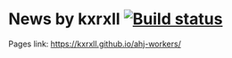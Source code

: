 # News by kxrxll [![Build status](https://ci.appveyor.com/api/projects/status/6s7celu26vna42y5?svg=true)](https://ci.appveyor.com/project/kxrxll/ahj-workers)

Pages link: https://kxrxll.github.io/ahj-workers/

